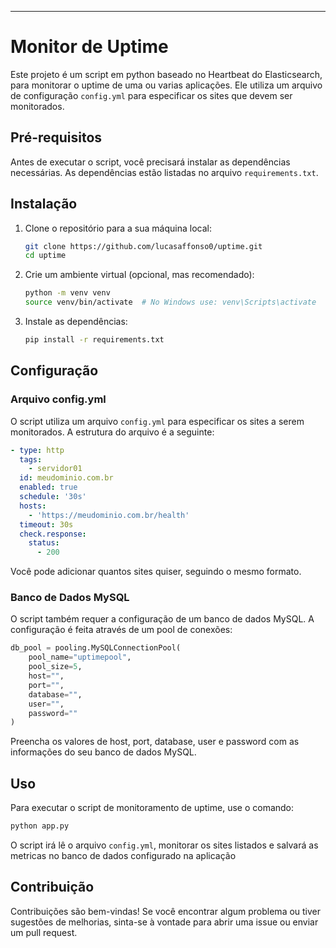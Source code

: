 ---

# Monitor de Uptime

Este projeto é um script em python baseado no Heartbeat do Elasticsearch, para monitorar o uptime de uma ou varias aplicações. Ele utiliza um arquivo de configuração `config.yml` para especificar os sites que devem ser monitorados. 

## Pré-requisitos

Antes de executar o script, você precisará instalar as dependências necessárias. As dependências estão listadas no arquivo `requirements.txt`.

## Instalação

1. Clone o repositório para a sua máquina local:

    ```bash
    git clone https://github.com/lucasaffonso0/uptime.git
    cd uptime
    ```

2. Crie um ambiente virtual (opcional, mas recomendado):

    ```bash
    python -m venv venv
    source venv/bin/activate  # No Windows use: venv\Scripts\activate
    ```

3. Instale as dependências:

    ```bash
    pip install -r requirements.txt
    ```

## Configuração

### Arquivo config.yml
O script utiliza um arquivo `config.yml` para especificar os sites a serem monitorados. A estrutura do arquivo é a seguinte:

```yaml
- type: http
  tags:
    - servidor01
  id: meudominio.com.br
  enabled: true
  schedule: '30s'
  hosts:
    - 'https://meudominio.com.br/health'
  timeout: 30s
  check.response:
    status:
      - 200
```

Você pode adicionar quantos sites quiser, seguindo o mesmo formato.

### Banco de Dados MySQL

O script também requer a configuração de um banco de dados MySQL. A configuração é feita através de um pool de conexões:

```python
db_pool = pooling.MySQLConnectionPool(
    pool_name="uptimepool",
    pool_size=5,
    host="",
    port="",
    database="",
    user="",
    password=""
)
```
Preencha os valores de host, port, database, user e password com as informações do seu banco de dados MySQL.

## Uso

Para executar o script de monitoramento de uptime, use o comando:

```bash
python app.py
```

O script irá lê o arquivo `config.yml`, monitorar os sites listados e salvará as metricas no banco de dados configurado na aplicação

## Contribuição

Contribuições são bem-vindas! Se você encontrar algum problema ou tiver sugestões de melhorias, sinta-se à vontade para abrir uma issue ou enviar um pull request.